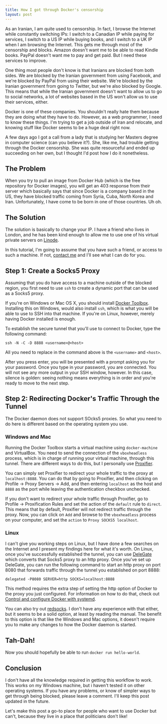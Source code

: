 ```yaml
---
title: How I got through Docker's censorship
layout: post
---
```


As an Iranian, I am quite used to censorship. In fact, I browse the Internet while constantly switching IPs: I switch to a Canadian IP while paying for services, I switch to a US IP while buying books, and I switch to a UK IP when I am browsing the Internet. This gets me through most of the censorship and blocks. Amazon doesn't want me to be able to read Kindle books. PayPal doesn't want me to pay and get paid. But I need these services to improve.

One thing most people don't know is that Iranians are blocked from both sides. We are blocked by the Iranian government from using Facebook, and we're blocked by PayPal from using their website. We're blocked by the Iranian government from going to Twitter, but we're also blocked by Google. This means that while the Iranian government doesn't want to allow us to go to social networks, a lot of websites based in the US won't allow us to use their services, either.

Docker is one of these companies. You shouldn't really hate them because they are doing what they have to do. However, as a web programmer, I need to know these things. I'm trying to get a job outside of Iran and relocate, and knowing stuff like Docker seems to be a huge deal right now.

A few days ago I got a call from a lady that is studying her Masters degree in computer science (can you believe it?). She, like me, had trouble getting through the Docker censorship. She was quite resourceful and ended up succeeding on her own, but I thought I'd post how I do it nonetheless.

## The Problem

When you try to pull an image from Docker Hub (which is the free repository for Docker images), you will get an 403 response from their server which basically says that since Docker is a company based in the US, they have blocked traffic coming from Syria, Cuba, North Korea and Iran. Unfortunately, I have come to be born in one of those countries. Uh oh.

## The Solution

The solution is basically to change your IP. I have a friend who lives in London, and he has been kind enough to allow me to use one of his virtual private servers on [Linode](http://welcome.linode.com).

In this tutorial, I'm going to assume that you have such a friend, or access to such a machine. If not, [contact me](/contact/) and I'll see what I can do for you.

## Step 1: Create a Socks5 Proxy

Assuming that you do have access to a machine outside of the blocked region, you first need to use `ssh` to create a dynamic port that can be used as a Socks5 proxy.

If you're on Windows or Mac OS X, you should install [Docker Toolbox](https://www.docker.com/products/docker-toolbox). Installing this on Windows, would also install `ssh`, which is what you will be able to use to SSH into that machine. If you're on Linux, however, merely having Docker installed is enough.

To establish the secure tunnel that you'll use to connect to Docker, type the following command:

```
ssh -N -C -D 8888 <username>@<host>
```

All you need to replace in the command above is the `<username>` and `<host>`.

After you press enter, you will be presented with a prompt asking you for your password. Once you type in your password, you are connected. You will not see any more output in your SSH window, however. In this case, silence is golden: seeing nothing means everything is in order and you're ready to move to the next step.

## Step 2: Redirecting Docker's Traffic Through the Tunnel

The Docker daemon does not support SOcks5 proxies. So what you need to do here is different based on the operating system you use.

### Windows and Mac

Running the Docker Toolbox starts a virtual machine using `docker-machine` and VirtualBox. You need to send the connection of the `vboxheadless` process, which is in charge of running your virtual machine, through this tunnel. There are different ways to do this, but I personally use [Proxifier](https://www.proxifier.com/).

You can simply set Proxifier to redirect your whole traffic to the proxy at `localhost:8888`. You can do that by going to Proxifier, and then clicking on Profile -> Proxy Servers -> Add, and then entering `localhost` as the host and `8888` as the port while leaving the authentication checkbox unchecked.

If you don't want to redirect your whole traffic through Proxifier, go to Profile -> Proxification Rules and set the action of the `default` rule to `direct`. This means that by default, Proxifier will not redirect traffic through the proxy. Now, you can click on `Add` and browse to the `vboxheadless` process on your computer, and set the `action` to `Proxy SOCKS5 localhost`.

### Linux

I can't give you working steps on Linux, but I have done a few searches on the Internet and I present my findings here for what it's worth. On Linux, once you've successfully established the tunnel, you can use [DeleGate](http://www.delegate.org/delegate/) which converts that Socks5 proxy to an http proxy. Once you've set up DeleGate, you can run the following command to start an http proxy on port 8080 that forwards traffic through the tunnel you established on port 8888:

```
delegated -P8080 SERVER=http SOCKS=localhost:8888
```

This method requires the extra step of setting the http option of Docker to the proxy you just configured. For information on how to do that, check out [Control and configure Docker with systemd](https://docs.docker.com/engine/admin/systemd/).

You can also try out [redsocks](http://darkk.net.ru/redsocks/). I don't have any experience with that either, but it seems to be a solid option, at least by reading the manual. The benefit to this option is that like the Windows and Mac options, it doesn't require you to make any changes to how the Docker daemon is started.

## Tah-Dah!

Now you should hopefully be able to run `docker run hello-world`.

## Conclusion

I don't have all the knowledge required in getting this workflow to work. This works on my Windows machine, but i haven't tested it on other operating systems. If you have any problems, or know of simpler ways to get through being blocked, please leave a comment. I'll keep this post updated in the future.

Let's make this post a go-to place for people who want to use Docker but can't, because they live in a place that politicians don't like!

